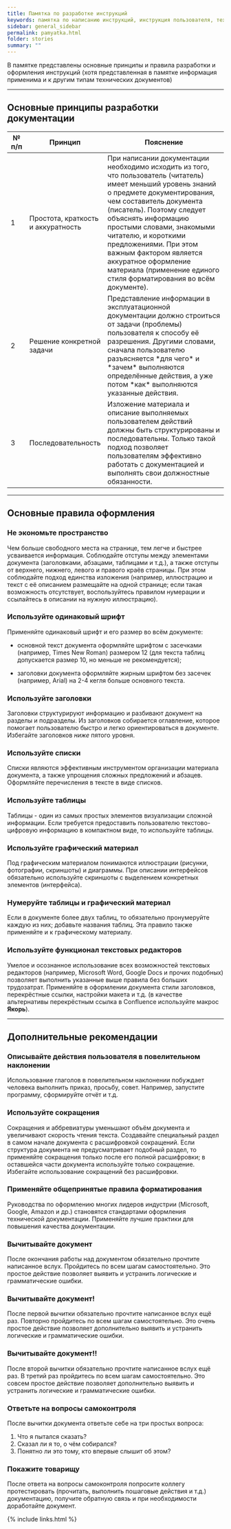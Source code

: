 ```yaml
---
title: Памятка по разработке инструкций
keywords: памятка по написанию инструкций, инструкция пользователя, технический писатель, разработка техдокументации, документирование API, технический писатель фриланс, технический писатель на подряд
sidebar: general_sidebar
permalink: pamyatka.html
folder: stories
summary: ""
---
```


В памятке представлены основные принципы и правила разработки и оформления инструкций (хотя представленная в памятке информация применима и к другим типам технических документов)

***

## Основные принципы разработки документации

<table>
<colgroup>
<col width="10%" />
<col width="20%" />
<col width="70%" />
</colgroup>
<thead>
<tr class="header">
<th>№ п/п</th>
<th>Принцип</th>
<th>Пояснение</th>
</tr>
</thead>
<tbody>
<tr>
<td markdown="span">1</td>
<td markdown="span">Простота, краткость и аккуратность</td>
<td markdown="span">При написании документации необходимо исходить из того, что пользователь (читатель) имеет меньший уровень знаний о предмете документирования, чем составитель документа (писатель). Поэтому следует объяснять информацию простыми словами, знакомыми читателю, и короткими предложениями. При этом важным фактором является аккуратное оформление материала (применение единого стиля форматирования во всём документе).</td>
</tr>
<tr>
<td markdown="span">2</td>
<td markdown="span">Решение конкретной задачи</td>
<td markdown="span">Представление информации в эксплуатационной документации должно строиться от задачи (проблемы) пользователя к способу её разрешения. Другими словами, сначала пользователю разъясняется *для чего* и *зачем* выполняются определённые действия, а уже потом *как* выполняются указанные действия.</td>
</tr>
<tr>
<td markdown="span">3</td>
<td markdown="span">Последовательность</td>
<td markdown="span">Изложение материала и описание выполняемых пользователем действий должны быть структурированы и последовательны. Только такой подход позволяет пользователям эффективно работать с документацией и выполнять свои должностные обязанности.</td>
</tr>
</tbody>
</table>

***

## Основные правила оформления

### Не экономьте пространство

Чем больше свободного места на странице, тем легче и быстрее усваивается информация. Соблюдайте отступы между элементами документа (заголовками, абзацами, таблицами и т.д.), а также отступы от верхнего, нижнего, левого и правого краёв страницы. При этом соблюдайте подход единства изложения (например, иллюстрацию и текст с её описанием размещайте на одной странице; если такая возможность отсутствует, воспользуйтесь правилом нумерации и ссылайтесь в описании на нужную иллюстрацию).

### Используйте одинаковый шрифт

Применяйте одинаковый шрифт и его размер во всём документе:

* основной текст документа оформляйте шрифтом с засечками (например, Times New Roman) размером 12 (для текста таблиц допускается размер 10, но меньше не рекомендуется);

* заголовки документа оформляйте жирным шрифтом без засечек (например, Arial) на 2-4 кегля больше основного текста.

### Используйте заголовки

Заголовки структурируют информацию и разбивают документ на разделы и подразделы. Из заголовков собирается оглавление, которое помогает пользователю быстро и легко ориентироваться в документе. Избегайте заголовков *ниже* пятого уровня.

### Используйте списки

Списки являются эффективным инструментом организации материала документа, а также упрощения сложных предложений и абзацев. Оформляйте перечисления в тексте в виде списков.

### Используйте таблицы

Таблицы - один из самых простых элементов визуализации сложной информации. Если требуется предоставить пользователю текстово-цифровую информацию в компактном виде, то используйте таблицы.

### Используйте графический материал

Под графическим материалом понимаются иллюстрации (рисунки, фотографии, скриншоты) и диаграммы. При описании интерфейсов обязательно используйте скриншоты с выделением конкретных элементов (интерфейса). 

### Нумеруйте таблицы и графический материал

Если в документе более двух таблиц, то обязательно пронумеруйте каждую из них; добавьте названия таблиц. Эта правило также применяйте и к графическому материалу.

### Используйте функционал текстовых редакторов

Умелое и осознанное использование всех возможностей текстовых редакторов (например, Microsoft Word, Google Docs и прочих подобных) позволяет выполнить указанные выше правила без больших трудозатрат. Применяйте в оформлении документа стили заголовков, перекрёстные ссылки, настройки макета и т.д. (в качестве альтернативы перекрёстным ссылка в Confluence используйте макрос **Якорь**).

***

## Дополнительные рекомендации

### Описывайте действия пользователя в повелительном наклонении

Использование глаголов в повелительном наклонении побуждает человека выполнить приказ, просьбу, совет. Например, запустите программу, сформируйте отчёт и т.д. 

### Используйте сокращения

Сокращения и аббревиатуры уменьшают объём документа и увеличивают скорость чтения текста. Создавайте специальный раздел в самом начале документа с расшифровкой сокращений. Если структура документа не предусматривает подобный раздел, то применяйте сокращения только после его полной расшифровки; в оставшейся части документа используйте только сокращение. Избегайте использование сокращений без расшифровки.

### Применяйте общепринятые правила форматирования

Руководства по оформлению многих лидеров индустрии (Microsoft, Google, Amazon и др.) становятся стандартами оформления технической документации. Применяйте лучшие практики для повышения качества документации.

### Вычитывайте документ

После окончания работы над документом обязательно прочтите написанное вслух. Пройдитесь по всем шагам самостоятельно. Это простое действие позволяет выявить и устранить логические и грамматические ошибки.

### Вычитывайте документ!

После первой вычитки обязательно прочтите написанное вслух ещё раз. Повторно пройдитесь по всем шагам самостоятельно. Это очень простое действие позволяет дополнительно выявить и устранить логические и грамматические ошибки.

### Вычитывайте документ!!

После второй вычитки обязательно прочтите написанное вслух ещё раз. В третий раз пройдитесь по всем шагам самостоятельно. Это совсем простое действие позволяет дополнительно выявить и устранить логические и грамматические ошибки.

### Ответьте на вопросы самоконтроля

После вычитки документа ответьте себе на три простых вопроса:

1. Что я пытался сказать?
2. Сказал ли я то, о чём собирался?
3. Понятно ли это тому, кто впервые слышит об этом?

### Покажите товарищу

После ответа на вопросы самоконтроля попросите коллегу протестировать (прочитать, выполнить пошаговые действия и т.д.) документацию, получите обратную связь и при необходимости доработайте документ.

{% include links.html %}

